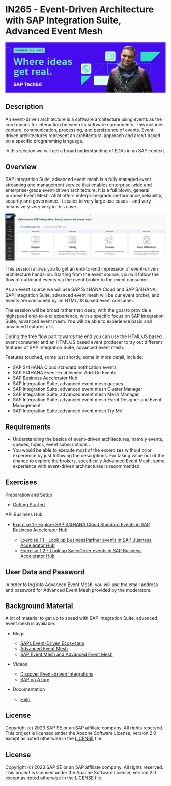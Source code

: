 # IN265 - Event-Driven Architecture with SAP Integration Suite, Advanced Event Mesh

![Pic 1](/./images/IN265-1.jpeg)

## Description

An event-driven architecture is a software architecture using events as the core means for interaction between its software components. This includes capture, communication, processing, and persistence of events.  Event-driven architectures represent an architectural approach and aren’t based on a specific programming language.

In this session we will get a broad understanding of EDAs in an SAP context. 

## Overview

SAP Integration Suite, advanced event mesh is a fully managed event streaming and management service that enables enterprise-wide and enterprise-grade event-driven architecture. It is a full blown, general purpose Event Mesh. AEM offers enterprise-grade performance, reliability, security and governance. It scales to very large use cases – and very means very very very in this case.

![Pic 1](/./images/IN265-2.png)

This session allows you to get an end-to-end impression of event-driven architecture hands-on. Starting from the event source, you will follow the flow of outbound events via the event broker to the event consumer.

As an event source we will use SAP S/4HANA Cloud and SAP S/4HANA. SAP Integration Suite, advanced event mesh will be our event broker, and events are consumed by an HTML/JS based event consumer.

The session will be broad rather than deep, with the goal to provide a highspeed end-to-end experience, with a specific focus on SAP Integration Suite, advanced event mesh. You will be able to experience basic and advanced features of it.

During the free flow part towards the end you can use the HTML/JS based event consumer and an HTML/JS based event producer to try out different features of SAP Integration Suite, advanced event mesh.

Features touched, some just shortly, some in more detail, include:

- SAP S/4HANA Cloud standard notification events
- SAP S/4HANA Event-Enablement Add-On Events
- SAP Business Accelerator Hub
- SAP Integration Suite, advanced event mesh queues
- SAP Integration Suite, advanced event mesh Cluster Manager
- SAP Integration Suite, advanced event mesh Mesh Manager
- SAP Integration Suite, advanced event mesh Event Designer and Event Management
- SAP Integration Suite, advanced event mesh Try Me!

## Requirements

- Understanding the basics of event-driven architectures, namely events, queues, topics, event subscriptions ...
- You would be able to execute most of the excercises without prior experience by just following the descriptions. For taking value out of the chance to explore the brokers, specifically Advanced Event Mesh, some experience with event-driven architectures is recommended.

## Exercises

Preparation and Setup

- [Getting Started](exercises/ex0/)

API Business Hub 

- [Exercise 1 - Explore SAP S/4HANA Cloud Standard Events in SAP Business Accelerator Hub](exercises/ex1/)

    - [Exercise 1.1 - Look up BusinessPartner events in SAP Business Accelerator Hub](https://github.com/SAP-samples/teched2023-IN261/tree/main/exercises/ex1#exercise-11---look-up-the-businesspartner-events-in-sap-business-accelerator-hub)
     - [Exercise 1.2 - Look up SalesOrder events in SAP Business Accelerator Hub](https://github.com/SAP-samples/teched2023-IN261/blob/main/exercises/ex1/README.md#exercise-12---look-up-the-salesorder-events-in-sap-business-accelerator-hub)

## User Data and Password 

In order to log into Advanced Event Mesh, you will use the email address and password for Advanced Event Mesh provided by the moderators. 

 ## Background Material 

A lot of material to get up to speed with SAP Integration Suite, advanced event mesh is available.

- Blogs

    - [SAPs Event-Driven Ecosystem](https://blogs.sap.com/2022/09/01/saps-event-driven-ecosystem-revisited/)
    - [Advanced Event Mesh](https://blogs.sap.com/2022/10/28/turn-your-erp-into-a-team-player-introducing-sap-integration-suite-advanced-event-mesh/ )
    - [SAP Event Mesh and Advanced Event Mesh](https://blogs.sap.com/2022/10/03/sap-integration-suite-advanced-event-mesh-vis-a-vis-sap-event-mesh-and-sap-integration-suite./)

- Videos

    - [Discover Event-driven Integrations](https://www.youtube.com/watch?v=r9lyC_2ss2U)
    - [SAP on Azure](https://www.youtube.com/watch?v=NNrzXbX3mk0)

- Documentation

    - [Help](https://help.pubsub.em.services.cloud.sap/Cloud/cloud-lp.htm)

## License
Copyright (c) 2023 SAP SE or an SAP affiliate company. All rights reserved. This project is licensed under the Apache Software License, version 2.0 except as noted otherwise in the [LICENSE](LICENSES/Apache-2.0.txt) file.

## License
Copyright (c) 2023 SAP SE or an SAP affiliate company. All rights reserved. This project is licensed under the Apache Software License, version 2.0 except as noted otherwise in the [LICENSE](LICENSES/Apache-2.0.txt) file.
